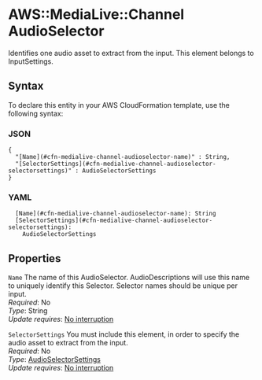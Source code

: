 # AWS::MediaLive::Channel AudioSelector<a name="aws-properties-medialive-channel-audioselector"></a>

Identifies one audio asset to extract from the input\. This element belongs to InputSettings\.

## Syntax<a name="aws-properties-medialive-channel-audioselector-syntax"></a>

To declare this entity in your AWS CloudFormation template, use the following syntax:

### JSON<a name="aws-properties-medialive-channel-audioselector-syntax.json"></a>

```
{
  "[Name](#cfn-medialive-channel-audioselector-name)" : String,
  "[SelectorSettings](#cfn-medialive-channel-audioselector-selectorsettings)" : AudioSelectorSettings
}
```

### YAML<a name="aws-properties-medialive-channel-audioselector-syntax.yaml"></a>

```
  [Name](#cfn-medialive-channel-audioselector-name): String
  [SelectorSettings](#cfn-medialive-channel-audioselector-selectorsettings): 
    AudioSelectorSettings
```

## Properties<a name="aws-properties-medialive-channel-audioselector-properties"></a>

`Name`  <a name="cfn-medialive-channel-audioselector-name"></a>
The name of this AudioSelector\. AudioDescriptions will use this name to uniquely identify this Selector\. Selector names should be unique per input\.  
*Required*: No  
*Type*: String  
*Update requires*: [No interruption](https://docs.aws.amazon.com/AWSCloudFormation/latest/UserGuide/using-cfn-updating-stacks-update-behaviors.html#update-no-interrupt)

`SelectorSettings`  <a name="cfn-medialive-channel-audioselector-selectorsettings"></a>
You must include this element, in order to specify the audio asset to extract from the input\.  
*Required*: No  
*Type*: [AudioSelectorSettings](aws-properties-medialive-channel-audioselectorsettings.md)  
*Update requires*: [No interruption](https://docs.aws.amazon.com/AWSCloudFormation/latest/UserGuide/using-cfn-updating-stacks-update-behaviors.html#update-no-interrupt)